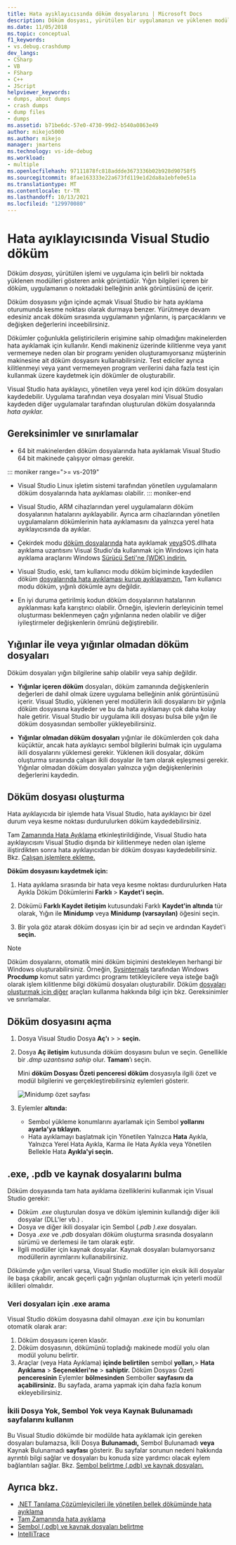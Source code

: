 ```yaml
---
title: Hata ayıklayıcısında döküm dosyalarını | Microsoft Docs
description: Döküm dosyası, yürütülen bir uygulamanın ve yüklenen modüllerin anlık görüntüsüdür. Uygulamaya hata ayıklama erişiminizin olduğu durumlar için döküm dosyası oluşturmayı göz önünde bulundurabilirsiniz.
ms.date: 11/05/2018
ms.topic: conceptual
f1_keywords:
- vs.debug.crashdump
dev_langs:
- CSharp
- VB
- FSharp
- C++
- JScript
helpviewer_keywords:
- dumps, about dumps
- crash dumps
- dump files
- dumps
ms.assetid: b71be6dc-57e0-4730-99d2-b540a0863e49
author: mikejo5000
ms.author: mikejo
manager: jmartens
ms.technology: vs-ide-debug
ms.workload:
- multiple
ms.openlocfilehash: 97111878fc818addde3673336b02b928d90758f5
ms.sourcegitcommit: 8fae163333e22a673fd119e1d2da8a1ebfe0e51a
ms.translationtype: MT
ms.contentlocale: tr-TR
ms.lasthandoff: 10/13/2021
ms.locfileid: "129970080"
---
```

# <a name="dump-files-in-the-visual-studio-debugger"></a>Hata ayıklayıcısında Visual Studio döküm

<a name="BKMK_What_is_a_dump_file_"></a> Döküm *dosyası,* yürütülen işlemi ve uygulama için belirli bir noktada yüklenen modülleri gösteren anlık görüntüdür. Yığın bilgileri içeren bir döküm, uygulamanın o noktadaki belleğinin anlık görüntüsünü de içerir.

Döküm dosyasını yığın içinde açmak Visual Studio bir hata ayıklama oturumunda kesme noktası olarak durmaya benzer. Yürütmeye devam edesiniz ancak döküm sırasında uygulamanın yığınlarını, iş parçacıklarını ve değişken değerlerini inceebilirsiniz.

Dökümler çoğunlukla geliştiricilerin erişimine sahip olmadığını makinelerden hata ayıklamak için kullanılır. Kendi makineniz üzerinde kilitlenme veya yanıt vermemeye neden olan bir programı yeniden oluşturamıyorsanız müşterinin makinesine ait döküm dosyasını kullanabilirsiniz. Test ediciler ayrıca kilitlenmeyi veya yanıt vermemeyen program verilerini daha fazla test için kullanmak üzere kaydetmek için dökümler de oluşturabilir.

Visual Studio hata ayıklayıcı, yönetilen veya yerel kod için döküm dosyaları kaydedebilir. Uygulama tarafından veya dosyaları mini Visual Studio kaydeden diğer uygulamalar tarafından oluşturulan döküm dosyalarında *hata ayıklar.*

## <a name="requirements-and-limitations"></a><a name="BKMK_Requirements_and_limitations"></a> Gereksinimler ve sınırlamalar

- 64 bit makinelerden döküm dosyalarında hata ayıklamak Visual Studio 64 bit makinede çalışıyor olması gerekir.

::: moniker range=">= vs-2019"
- Visual Studio Linux işletim sistemi tarafından yönetilen uygulamaların döküm dosyalarında hata ayıklaması olabilir. 
::: moniker-end

- Visual Studio, ARM cihazlarından yerel uygulamaların döküm dosyalarının hatalarını ayıklayabilir. Ayrıca arm cihazlarından yönetilen uygulamaların dökümlerinin hata ayıklamasını da yalnızca yerel hata ayıklayıcısında da ayıklar.

- Çekirdek modu [döküm dosyalarında](/windows-hardware/drivers/debugger/kernel-mode-dump-files) hata ayıklamak [veya](/dotnet/framework/tools/sos-dll-sos-debugging-extension)SOS.dllhata ayıklama uzantısını Visual Studio'da kullanmak için Windows için hata ayıklama araçlarını Windows [Sürücü Seti'ne (WDK) indirin.](/windows-hardware/drivers/download-the-wdk)

- Visual Studio, eski, tam kullanıcı modu döküm biçiminde kaydedilen döküm [dosyalarında hata ayıklaması kurup ayıklayamzın.](/windows/desktop/wer/collecting-user-mode-dumps) Tam kullanıcı modu döküm, yığınlı dökümle aynı değildir.

- En iyi duruma getirilmiş kodun döküm dosyalarının hatalarının ayıklanması kafa karıştırıcı olabilir. Örneğin, işlevlerin derleyicinin temel oluşturması beklenmeyen çağrı yığınlarına neden olabilir ve diğer iyileştirmeler değişkenlerin ömrünü değiştirebilir.

## <a name="dump-files-with-or-without-heaps"></a><a name="BKMK_Dump_files__with_or_without_heaps"></a> Yığınlar ile veya yığınlar olmadan döküm dosyaları

Döküm dosyaları yığın bilgilerine sahip olabilir veya sahip değildir.

- **Yığınlar içeren döküm** dosyaları, döküm zamanında değişkenlerin değerleri de dahil olmak üzere uygulama belleğinin anlık görüntüsünü içerir. Visual Studio, yüklenen yerel modüllerin ikili dosyalarını bir yığınla döküm dosyasına kaydeder ve bu da hata ayıklamayı çok daha kolay hale getirir. Visual Studio bir uygulama ikili dosyası bulsa bile yığın ile döküm dosyasından semboller yükleyebilirsiniz.

- **Yığınlar olmadan döküm dosyaları** yığınlar ile dökümlerden çok daha küçüktür, ancak hata ayıklayıcı sembol bilgilerini bulmak için uygulama ikili dosyalarını yüklemesi gerekir. Yüklenen ikili dosyalar, döküm oluşturma sırasında çalışan ikili dosyalar ile tam olarak eşleşmesi gerekir. Yığınlar olmadan döküm dosyaları yalnızca yığın değişkenlerinin değerlerini kaydedin.

## <a name="create-a-dump-file"></a><a name="BKMK_Create_a_dump_file"></a> Döküm dosyası oluşturma

Hata ayıklayıcıda bir işlemde hata Visual Studio, hata ayıklayıcı bir özel durum veya kesme noktası durdurulurken döküm kaydedebilirsiniz.

Tam [Zamanında Hata Ayıklama](../debugger/just-in-time-debugging-in-visual-studio.md) etkinleştirildiğinde, Visual Studio hata ayıklayıcısını Visual Studio dışında bir kilitlenmeye neden olan işleme iliştirdikten sonra hata ayıklayıcıdan bir döküm dosyası kaydedebilirsiniz. Bkz. [Çalışan işlemlere ekleme.](../debugger/attach-to-running-processes-with-the-visual-studio-debugger.md)

**Döküm dosyasını kaydetmek için:**

1. Hata ayıklama sırasında bir hata veya kesme noktası durdurulurken Hata Ayıkla Döküm Dökümlerini **Farklı**  >  **Kaydet'i seçin.**

1. Dökümü **Farklı Kaydet iletişim** kutusundaki Farklı **Kaydet'in altında** tür olarak, Yığın ile **Minidump** veya **Minidump (varsayılan)** öğesini seçin.

1. Bir yola göz atarak döküm dosyası için bir ad seçin ve ardından Kaydet'i **seçin.**

>[!NOTE]
>Döküm dosyalarını, otomatik mini döküm biçimini destekleyen herhangi bir Windows oluşturabilirsiniz. Örneğin, [Sysinternals](/sysinternals/) tarafından Windows **Procdump** komut satırı yardımcı programı tetikleyicilere veya isteğe bağlı olarak işlem kilitlenme bilgi dökümü dosyaları oluşturabilir. Döküm [dosyaları oluşturmak için diğer](../debugger/using-dump-files.md#BKMK_Requirements_and_limitations) araçları kullanma hakkında bilgi için bkz. Gereksinimler ve sınırlamalar.

## <a name="open-a-dump-file"></a><a name="BKMK_Open_a_dump_file"></a> Döküm dosyasını açma

1. Dosya Visual Studio Dosya **Aç'ı**  >    >  **seçin.**

1. Dosya **Aç iletişim** kutusunda döküm dosyasını bulun ve seçin. Genellikle bir *.dmp uzantısına sahip* olur. **Tamam**’ı seçin.

   Mini **döküm Dosyası Özeti penceresi döküm** dosyasıyla ilgili özet ve modül bilgilerini ve gerçekleştirebilirsiniz eylemleri gösterir.

   ![Minidump özet sayfası](../debugger/media/dbg_dump_summarypage.png "Minidump özet sayfası")

1. Eylemler **altında:**
   - Sembol yükleme konumlarını ayarlamak için Sembol **yollarını ayarla'ya tıklayın.**
   - Hata ayıklamayı başlatmak için Yönetilen Yalnızca **Hata** Ayıkla, Yalnızca Yerel Hata Ayıkla, Karma ile Hata Ayıkla veya Yönetilen Bellekle Hata **Ayıkla'yi seçin.**

## <a name="find-exe-pdb-and-source-files"></a><a name="BKMK_Find_binaries__symbol___pdb__files__and_source_files"></a> .exe, .pdb ve kaynak dosyalarını bulma

Döküm dosyasında tam hata ayıklama özelliklerini kullanmak için Visual Studio gerekir:

- Döküm *.exe* oluşturulan dosya ve döküm işleminin kullandığı diğer ikili dosyalar (DLL'ler vb.) .
- Dosya ve diğer ikili dosyalar için Sembol (*.pdb* *).exe* dosyaları.
- Dosya *.exe* ve *.pdb* dosyaları döküm oluşturma sırasında dosyaların sürümü ve derlemesi ile tam olarak eştir.
- İlgili modüller için kaynak dosyalar. Kaynak dosyaları bulamıyorsanız modüllerin ayrımlarını kullanabilirsiniz.

Dökümde yığın verileri varsa, Visual Studio modüller için eksik ikili dosyalar ile başa çıkabilir, ancak geçerli çağrı yığınları oluşturmak için yeterli modül ikilileri olmalıdır.

### <a name="search-paths-for-exe-files"></a>Veri dosyaları için .exe arama

Visual Studio döküm dosyasına dahil olmayan *.exe* için bu konumları otomatik olarak arar:

1. Döküm dosyasını içeren klasör.
2. Döküm dosyasının, dökümünü topladığı makinede modül yolu olan modül yolunu belirtir.
3. Araçlar (veya Hata Ayıklama) **içinde belirtilen** sembol **yolları,**> **Hata Ayıklama**  >  **Seçenekleri'ne**  >  **sahiptir.** Döküm Dosyası Özeti **penceresinin** Eylemler **bölmesinden** Semboller **sayfasını da açabilirsiniz.** Bu sayfada, arama yapmak için daha fazla konum ekleyebilirsiniz.

### <a name="use-the-no-binary-no-symbols-or-no-source-found-pages"></a>İkili Dosya Yok, Sembol Yok veya Kaynak Bulunamadı sayfalarını kullanın

Bu Visual Studio dökümde bir modülde hata ayıklamak için gereken dosyaları bulamazsa, İkili Dosya **Bulunamadı,** Sembol Bulunamadı **veya** Kaynak Bulunamadı **sayfası** gösterir. Bu sayfalar sorunun nedeni hakkında ayrıntılı bilgi sağlar ve dosyaları bu konuda size yardımcı olacak eylem bağlantıları sağlar. Bkz. [Sembol belirtme (.pdb) ve kaynak dosyaları.](../debugger/specify-symbol-dot-pdb-and-source-files-in-the-visual-studio-debugger.md)

## <a name="see-also"></a>Ayrıca bkz.

- [.NET Tanılama Çözümleyicileri ile yönetilen bellek dökümünde hata ayıklama](../debugger/how-to-debug-managed-memory-dump.md)
- [Tam Zamanında hata ayıklama](../debugger/just-in-time-debugging-in-visual-studio.md)
- [Sembol (.pdb) ve kaynak dosyaları belirtme](../debugger/specify-symbol-dot-pdb-and-source-files-in-the-visual-studio-debugger.md)
- [IntelliTrace](../debugger/intellitrace.md)